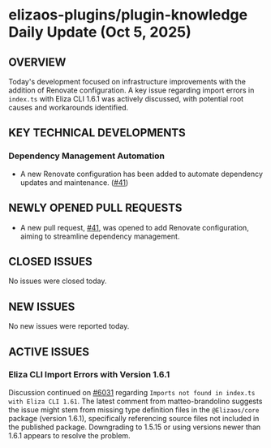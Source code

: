 # elizaos-plugins/plugin-knowledge Daily Update (Oct 5, 2025)
## OVERVIEW 
Today's development focused on infrastructure improvements with the addition of Renovate configuration. A key issue regarding import errors in `index.ts` with Eliza CLI 1.6.1 was actively discussed, with potential root causes and workarounds identified.

## KEY TECHNICAL DEVELOPMENTS

### Dependency Management Automation
*   A new Renovate configuration has been added to automate dependency updates and maintenance. ([#41](https://github.com/elizaos-plugins/plugin-knowledge/pull/41))

## NEWLY OPENED PULL REQUESTS
*   A new pull request, [#41](https://github.com/elizaos-plugins/plugin-knowledge/pull/41), was opened to add Renovate configuration, aiming to streamline dependency management.

## CLOSED ISSUES
No issues were closed today.

## NEW ISSUES
No new issues were reported today.

## ACTIVE ISSUES

### Eliza CLI Import Errors with Version 1.6.1
Discussion continued on [#6031](https://github.com/elizaos-plugins/plugin-knowledge/issues/6031) regarding `Imports not found in index.ts with Eliza CLI 1.61`. The latest comment from matteo-brandolino suggests the issue might stem from missing type definition files in the `@Elizaos/core` package (version 1.6.1), specifically referencing source files not included in the published package. Downgrading to 1.5.15 or using versions newer than 1.6.1 appears to resolve the problem.